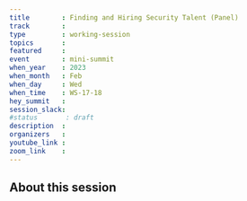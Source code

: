 ```yaml
---
title        : Finding and Hiring Security Talent (Panel)
track        :
type         : working-session
topics       :
featured     :
event        : mini-summit
when_year    : 2023
when_month   : Feb
when_day     : Wed
when_time    : WS-17-18
hey_summit   : 
session_slack:
#status       : draft
description  :
organizers   :
youtube_link :
zoom_link    :
---
```


## About this session
